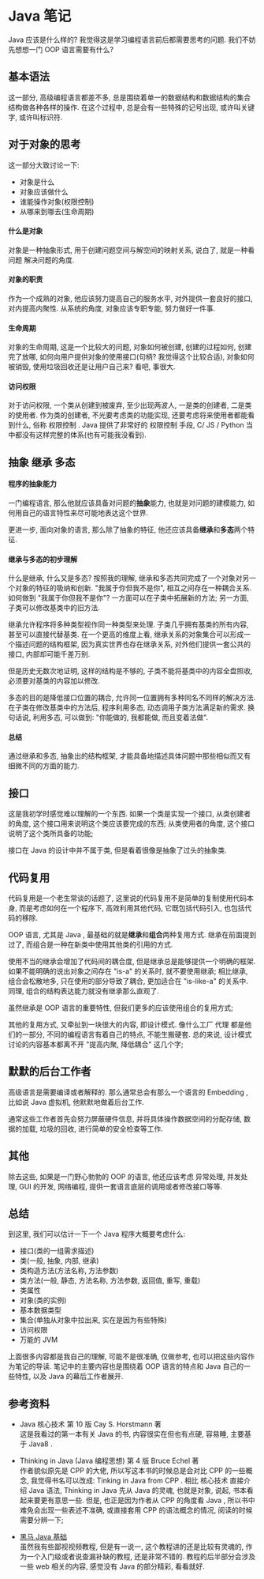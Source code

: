 # Java 笔记

Java 应该是什么样的? 我觉得这是学习编程语言前后都需要思考的问题. 我们不妨先想想一门 OOP 语言需要有什么?  

## 基本语法

这一部分, 高级编程语言都差不多, 总是围绕着单一的数据结构和数据结构的集合结构做各种各样的操作. 在这个过程中, 总是会有一些特殊的记号出现, 或许叫关键字, 或许叫标识符. 

## 对于对象的思考

这一部分大致讨论一下: 
- 对象是什么
- 对象应该做什么 
- 谁能操作对象(权限控制)
- 从哪来到哪去(生命周期)

#### 什么是对象

对象是一种抽象形式, 用于创建问题空间与解空间的映射关系, 说白了, 就是一种看问题 解决问题的角度.  

#### 对象的职责

作为一个成熟的对象, 他应该努力提高自己的服务水平, 对外提供一套良好的接口, 对内提高内聚性. 从系统的角度, 对象应该专职专能, 努力做好一件事. 

#### 生命周期

对象的生命周期, 这是一个比较大的问题, 对象如何被创建, 创建的过程如何, 创建完了放哪, 如何向用户提供对象的使用接口(句柄? 我觉得这个比较合适), 对象如何被销毁, 使用垃圾回收还是让用户自己来? 看吧, 事很大.

#### 访问权限

对于访问权限, 一个类从创建到被废弃, 至少出现两波人, 一是类的创建者, 二是类的使用者. 作为类的创建者, 不光要考虑类的功能实现, 还要考虑将来使用者都能看到什么, 俗称 权限控制 . Java 提供了非常好的 权限控制 手段, C/ JS / Python 当中都没有这样完整的体系(也有可能我没看到). 

## 抽象 继承 多态

#### 程序的抽象能力

一门编程语言, 那么他就应该具备对问题的**抽象**能力, 也就是对问题的建模能力, 如何用自己的语言特性来尽可能地表达这个世界.   

更进一步, 面向对象的语言, 那么除了抽象的特征, 他还应该具备**继承**和**多态**两个特征.  

#### 继承与多态的初步理解

什么是继承, 什么又是多态? 按照我的理解, 继承和多态共同完成了一个对象对另一个对象的特征的吸纳和创新. "我属于你但我不是你", 相互之间存在一种耦合关系. 如何做到 "我属于你但我不是你"? 一方面可以在子类中拓展新的方法; 另一方面, 子类可以修改基类中的旧方法.  

继承允许程序将多种类型视作同一种类型来处理. 子类几乎拥有基类的所有内容, 甚至可以直接代替基类. 在一个更高的维度上看, 继承关系的对象集合可以形成一个描述问题的结构框架, 因为真实世界也存在继承关系, 对外他们提供一套公共的接口, 内部却可能千差万别. 

但是历史无数次地证明, 这样的结构是不够的, 子类不能将基类中的内容全盘照收, 必须要对基类的内容加以修改. 

多态的目的是降低接口位置的耦合, 允许同一位置拥有多种同名不同样的解决方法. 在子类在修改基类中的方法后, 程序利用多态, 动态调用子类方法满足新的需求. 换句话说, 利用多态, 可以做到: "你能做的, 我都能做, 而且变着法做". 

#### 总结

通过继承和多态, 抽象出的结构框架, 才能具备地描述具体问题中那些相似而又有细微不同的方面的能力. 

## 接口

这是我初学时感觉难以理解的一个东西. 如果一个类是实现一个接口, 从类创建者的角度, 这个接口用来说明这个类应该要完成的东西; 从类使用者的角度, 这个接口说明了这个类所具备的功能;  

接口在 Java 的设计中并不属于类, 但是看着很像是抽象了过头的抽象类. 

## 代码复用

代码复用是一个老生常谈的话题了, 这里说的代码复用不是简单的复制使用代码本身, 而是考虑如何在一个程序下, 高效利用其他代码, 它既包括代码引入, 也包括代码的移除. 

OOP 语言, 尤其是 Java , 最基础的就是**继承**和**组合**两种复用方式. 继承在前面提到过了, 而组合是一种在新类中使用其他类的引用的方式. 

使用不当的继承会增加了代码间的耦合度, 但是继承总是能够提供一个明确的框架. 如果不能明确的说出对象之间存在 "is-a" 的关系时, 就不要使用继承; 相比继承, 组合会松散地多, 只在使用的部分导致了耦合, 更加适合在 "is-like-a" 的关系中. 同理, 组合的结构表达能力就没有继承那么直观了. 

虽然继承是 OOP 语言的重要特性, 但我们更多的应该使用组合的复用方式; 

其他的复用方式, 又牵扯到一块很大的内容, 即设计模式. 像什么工厂 代理 都是他们的一部分, 不同的编程语言有着自己的特点, 不能生搬硬套. 总的来说, 设计模式讨论的内容基本都离不开 "提高内聚, 降低耦合" 这几个字; 

## 默默的后台工作者

高级语言是需要编译或者解释的. 那么通常总会有那么一个语言的 Embedding , 比如说 Java 虚拟机, 他默默地做着后台工作. 

通常这些工作者首先会努力屏蔽硬件信息, 并将具体操作数据空间的分配存储, 数据的加载, 垃圾的回收, 进行简单的安全检查等工作.  

## 其他

除去这些, 如果是一门野心勃勃的 OOP 的语言, 他还应该考虑 异常处理, 并发处理, GUI 的开发, 网络编程, 提供一套语言底层的调用或者修改接口等等. 


## 总结

到这里, 我们可以估计一下一个 Java 程序大概要考虑什么: 
- 接口(类的一组需求描述)
- 类(一般, 抽象, 内部, 继承) 
- 类构造方法(方法名称, 方法参数)
- 类方法(一般, 静态, 方法名称, 方法参数, 返回值, 重写, 重载)
- 类属性
- 对象(类的实例)
- 基本数据类型
- 集合(单独从对象中拉出来, 实在是因为有些特殊)
- 访问权限
- 万能的 JVM

上面很多内容都是我自己的理解, 可能不是很准确, 仅做参考, 也可以把这些内容作为笔记的导读. 笔记中的主要内容也是围绕着 OOP 语言的特点和 Java 自己的一些特性, 以及 Java 的幕后工作者展开. 

## 参考资料

- Java 核心技术 第 10 版 Cay S. Horstmann 著  
    这是我看过的第一本有关 Java 的书, 内容很实在但也有点硬, 容易睡, 主要基于 Java8 .

- Thinking in Java (Java 编程思想) 第 4 版 Bruce Echel 著   
    作者貌似原先是 CPP 的大佬, 所以写这本书的时候总是会对比 CPP 的一些概念, 我觉得书名可以改成: Tinking in Java from CPP . 相比 核心技术 直接介绍 Java 语法, Thinking in Java 先从 Java 的灵魂, 也就是对象, 说起, 书本看起来要更有意思一些. 但是, 也正是因为作者从 CPP 的角度看 Java , 所以书中难免会出现一些表述不准确, 或直接套用 CPP 的语法概念的情况, 阅读的时候需要分辨一下; 

- [黑马 Java 基础](https://www.bilibili.com/video/av55246614)  
    虽然我有些鄙视视频教程, 但是有一说一, 这个教程讲的还是比较有灵魂的, 作为一个入门级或者说查漏补缺的教程, 还是非常不错的. 教程的后半部分会涉及一些 web 相关的内容, 感觉没有 Java 的部分精彩, 看看就好. 